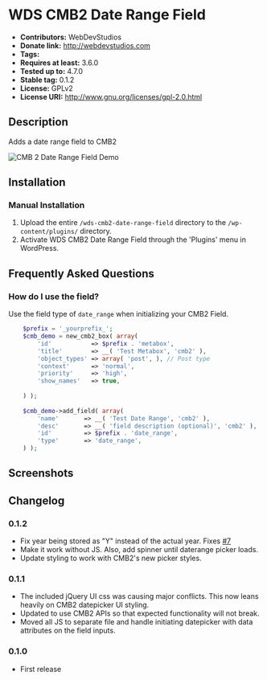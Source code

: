 # WDS CMB2 Date Range Field #
- **Contributors:**      WebDevStudios
- **Donate link:**       http://webdevstudios.com
- **Tags:**
- **Requires at least:** 3.6.0
- **Tested up to:**      4.7.0
- **Stable tag:**        0.1.2
- **License:**           GPLv2
- **License URI:**       http://www.gnu.org/licenses/gpl-2.0.html

## Description ##

Adds a date range field to CMB2

![CMB 2 Date Range Field Demo](https://cldup.com/bdK41R22yW.gif)

## Installation ##

### Manual Installation ###

1. Upload the entire `/wds-cmb2-date-range-field` directory to the `/wp-content/plugins/` directory.
2. Activate WDS CMB2 Date Range Field through the 'Plugins' menu in WordPress.

## Frequently Asked Questions ##

### How do I use the field? ###
Use the field type of `date_range` when initializing your CMB2 Field.

```php
	$prefix = '_yourprefix_';
	$cmb_demo = new_cmb2_box( array(
 		'id'           => $prefix . 'metabox',
 		'title'        => __( 'Test Metabox', 'cmb2' ),
 		'object_types' => array( 'post', ), // Post type
 		'context'      => 'normal',
 		'priority'     => 'high',
 		'show_names'   => true,
 
 	) );
 
 	$cmb_demo->add_field( array(
 		'name'       => __( 'Test Date Range', 'cmb2' ),
 		'desc'       => __( 'field description (optional)', 'cmb2' ),
 		'id'         => $prefix . 'date_range',
 		'type'       => 'date_range',
 	) );
 ```

## Screenshots ##


## Changelog ##

### 0.1.2 ###

* Fix year being stored as "Y" instead of the actual year. Fixes [#7](https://github.com/WebDevStudios/CMB2-Date-Range-Field/issues/7)
* Make it work without JS. Also, add spinner until daterange picker loads.
* Update styling to work with CMB2's new picker styles.

### 0.1.1 ###

* The included jQuery UI css was causing major conflicts. This now leans heavily on CMB2 datepicker UI styling.
* Updated to use CMB2 APIs so that expected functionality will not break.
* Moved all JS to separate file and handle initiating datepicker with data attributes on the field inputs.

### 0.1.0 ###
* First release
